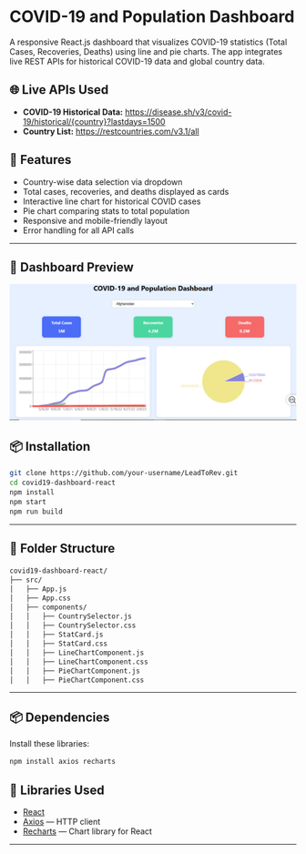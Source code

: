 # COVID-19 and Population Dashboard

A responsive React.js dashboard that visualizes COVID-19 statistics (Total Cases, Recoveries, Deaths) using line and pie charts. The app integrates live REST APIs for historical COVID-19 data and global country data.

## 🌐 Live APIs Used
- **COVID-19 Historical Data:** https://disease.sh/v3/covid-19/historical/{country}?lastdays=1500
- **Country List:** https://restcountries.com/v3.1/all

## 🚀 Features
- Country-wise data selection via dropdown
- Total cases, recoveries, and deaths displayed as cards
- Interactive line chart for historical COVID cases
- Pie chart comparing stats to total population
- Responsive and mobile-friendly layout
- Error handling for all API calls

---
## 📸 Dashboard Preview

![COVID-19 Dashboard Screenshot](./assests/Covid-19Dashboard.png)

## 📦 Installation

```bash
git clone https://github.com/your-username/LeadToRev.git
cd covid19-dashboard-react
npm install
npm start
npm run build
```

---

## 📁 Folder Structure
```
covid19-dashboard-react/
├── src/
│   ├── App.js
│   ├── App.css
│   ├── components/
│   │   ├── CountrySelector.js
│   │   ├── CountrySelector.css
│   │   ├── StatCard.js
│   │   ├── StatCard.css
│   │   ├── LineChartComponent.js
│   │   ├── LineChartComponent.css
│   │   ├── PieChartComponent.js
│   │   ├── PieChartComponent.css
```

---

## 📦 Dependencies
Install these libraries:
```bash
npm install axios recharts
```

## 🧩 Libraries Used
- [React](https://reactjs.org/)
- [Axios](https://github.com/axios/axios) — HTTP client
- [Recharts](https://recharts.org/en-US/) — Chart library for React

---


